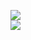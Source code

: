 [![](https://img.shields.io/badge/Made%20With-Github%20Spray-lightgrey.svg?style=for-the-badge&logo=github)](https://github.com/Annihil/github-spray#18084)  
[![](https://i.imgur.com/2DrTn0Z.gif)](https://github.com/Annihil/github-spray)